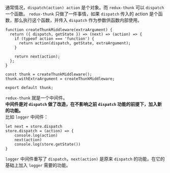<!--
 * @Description: 
 * @Author: liushuhao
 * @Date: 2021-02-19 16:40:47
 * @LastEditors: liushuhao
-->
通常情况，<code>dispatch(action) action</code> 是个对象。而 <code>redux-thunk</code> 可以 <code>dispatch</code> 一个函数。
<code>redux-thunk</code> 只做了一件事情，如果 <code>dispatch</code> 传入的 action 是个函数，那么执行这个函数，并传入 <code>dispatch</code> 作为参数供函数内部使用。
```
function createThunkMiddleware(extraArgument) {
  return ({ dispatch, getState }) => (next) => (action) => {
    if (typeof action === 'function') {
      return action(dispatch, getState, extraArgument);
    }

    return next(action);
  };
}

const thunk = createThunkMiddleware();
thunk.withExtraArgument = createThunkMiddleware;

export default thunk;
```
<code>redux-thunk</code> 就是一个中间件。      
**中间件是对 <code>dispatch</code> 做了改造，在不影响之前 <code>dispatch</code> 功能的前提下，加入新的功能。**    
比如 <code>logger</code> 中间件：
```
let next = store.dispatch
store.dispatch = (action) => {
    console.log(action)
    next(action)     
    console.log(store.getState())
}
```
<code>logger</code> 中间件重写了 <code>dispatch</code>，<code>next(action)</code> 是原来 <code>dispatch</code> 的功能，在它的基础上加入 <code>logger</code> 需要的功能。